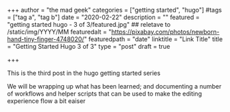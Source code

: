 +++
author = "the mad geek"
categories = ["getting started", "hugo"]
#tags = ["tag a", "tag b"]
date = "2020-02-22"
description = "" 
featured = "getting started hugo - 3 of 3/featured.jpg" ## reletave to /static/img/YYYY/MM
featuredalt = "https://pixabay.com/photos/newborn-hand-tiny-finger-4748020/"
featuredpath = "date"
linktitle = "Link Title"
title = "Getting Started Hugo 3 of 3"
type = "post"
draft = true

+++

This is the third post in the hugo getting started series

We will be wrapping up what has been learned; and documenting a number of workflows and helper scripts that can be used to make the editing experience flow a bit eaiser